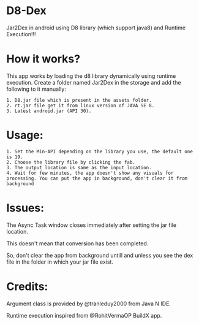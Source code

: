 # D8-Dex
Jar2Dex in android using D8 library (which support java8) and Runtime Execution!!!

# How it works?
This app works by loading the d8 library dynamically using runtime execution.
Create a folder named Jar2Dex in the storage and add the following to it manually:

    1. D8.jar file which is present in the assets folder.
    2. rt.jar file get it from linux version of JAVA SE 8.
    3. Latest android.jar (API 30).
    
# Usage:
    1. Set the Min-API depending on the library you use, the default one is 19.
    2. Choose the library file by clicking the fab.
    3. The output location is same as the input location.
    4. Wait for few minutes, the app doesn't show any visuals for processing. You can put the app in background, don't clear it from background
    
# Issues:
The Async Task window closes immediately after setting the jar file location. 

This doesn't mean that conversion has been completed. 

So, don't clear the app from background untill and unless you see the dex file in the folder in which your jar file exist.

# Credits:
Argument class is provided by @tranleduy2000 from Java N IDE.

Runtime execution inspired from @RohitVermaOP BuildX app.
